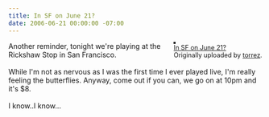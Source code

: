 ```yaml
---
title: In SF on June 21?
date: 2006-06-21 00:00:00 -07:00
---
```


<div style="float: right; margin-left: 10px; margin-bottom: 10px;"> <a href="http://www.flickr.com/photos/torrez/160196659/" title="photo sharing"><img src="http://static.flickr.com/50/160196659_7f819bae5f_m.jpg" alt="" style="border: solid 2px #000000;" /></a> <br /> <span style="font-size: 0.9em; margin-top: 0px;">  <a href="http://www.flickr.com/photos/torrez/160196659/">In SF on June 21?</a>  <br />  Originally uploaded by <a href="http://www.flickr.com/people/torrez/">torrez</a>. </span></div>Another reminder, tonight we're playing at the Rickshaw Stop in San Francisco.<br /><br />While I'm not as nervous as I was the first time I ever played live, I'm really feeling the butterflies.  Anyway, come out if you can, we go on at 10pm and it's $8. <br /><br />I know..I know...<br clear="all" />
